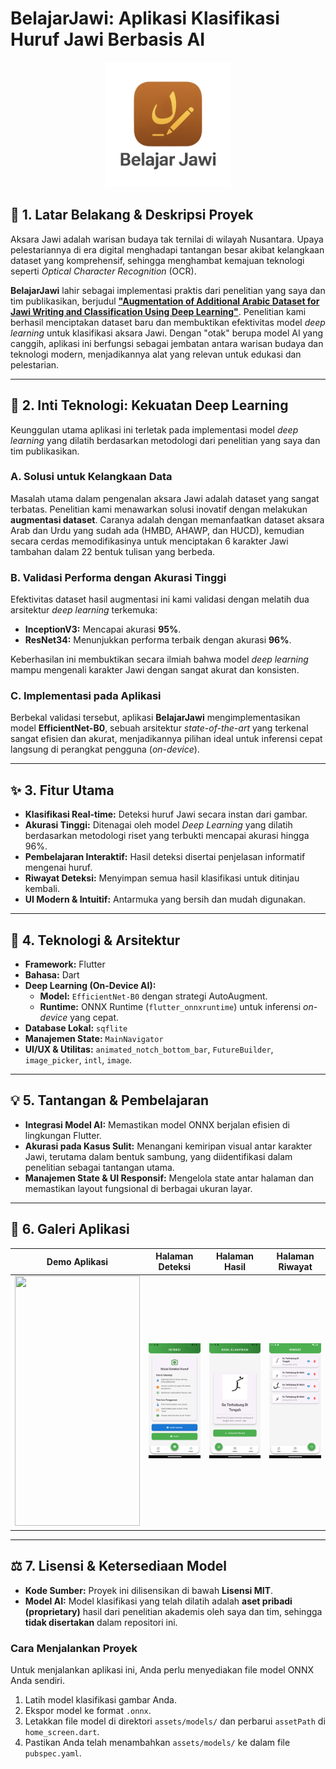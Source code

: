 # BelajarJawi: Aplikasi Klasifikasi Huruf Jawi Berbasis AI

<p align="center">
  <img src="Logo_Belajar_Jawi.png" width="200">
</p>

## 📖 1. Latar Belakang & Deskripsi Proyek

Aksara Jawi adalah warisan budaya tak ternilai di wilayah Nusantara. Upaya pelestariannya di era digital menghadapi tantangan besar akibat kelangkaan dataset yang komprehensif, sehingga menghambat kemajuan teknologi seperti *Optical Character Recognition* (OCR).

**BelajarJawi** lahir sebagai implementasi praktis dari penelitian yang saya dan tim publikasikan, berjudul **["Augmentation of Additional Arabic Dataset for Jawi Writing and Classification Using Deep Learning"](https://garuda.kemdikbud.go.id/documents/detail/4167953)**. Penelitian kami berhasil menciptakan dataset baru dan membuktikan efektivitas model *deep learning* untuk klasifikasi aksara Jawi. Dengan "otak" berupa model AI yang canggih, aplikasi ini berfungsi sebagai jembatan antara warisan budaya dan teknologi modern, menjadikannya alat yang relevan untuk edukasi dan pelestarian.

---

## 🧠 2. Inti Teknologi: Kekuatan Deep Learning

Keunggulan utama aplikasi ini terletak pada implementasi model *deep learning* yang dilatih berdasarkan metodologi dari penelitian yang saya dan tim publikasikan.

### A. Solusi untuk Kelangkaan Data
Masalah utama dalam pengenalan aksara Jawi adalah dataset yang sangat terbatas. Penelitian kami menawarkan solusi inovatif dengan melakukan **augmentasi dataset**. Caranya adalah dengan memanfaatkan dataset aksara Arab dan Urdu yang sudah ada (HMBD, AHAWP, dan HUCD), kemudian secara cerdas memodifikasinya untuk menciptakan 6 karakter Jawi tambahan dalam 22 bentuk tulisan yang berbeda.

### B. Validasi Performa dengan Akurasi Tinggi
Efektivitas dataset hasil augmentasi ini kami validasi dengan melatih dua arsitektur *deep learning* terkemuka:
* **InceptionV3:** Mencapai akurasi **95%**.
* **ResNet34:** Menunjukkan performa terbaik dengan akurasi **96%**.

Keberhasilan ini membuktikan secara ilmiah bahwa model *deep learning* mampu mengenali karakter Jawi dengan sangat akurat dan konsisten.

### C. Implementasi pada Aplikasi
Berbekal validasi tersebut, aplikasi **BelajarJawi** mengimplementasikan model **EfficientNet-B0**, sebuah arsitektur *state-of-the-art* yang terkenal sangat efisien dan akurat, menjadikannya pilihan ideal untuk inferensi cepat langsung di perangkat pengguna (*on-device*).

---

## ✨ 3. Fitur Utama

-   **Klasifikasi Real-time:** Deteksi huruf Jawi secara instan dari gambar.
-   **Akurasi Tinggi:** Ditenagai oleh model *Deep Learning* yang dilatih berdasarkan metodologi riset yang terbukti mencapai akurasi hingga 96%.
-   **Pembelajaran Interaktif:** Hasil deteksi disertai penjelasan informatif mengenai huruf.
-   **Riwayat Deteksi:** Menyimpan semua hasil klasifikasi untuk ditinjau kembali.
-   **UI Modern & Intuitif:** Antarmuka yang bersih dan mudah digunakan.

---

## 🚀 4. Teknologi & Arsitektur

-   **Framework:** Flutter
-   **Bahasa:** Dart
-   **Deep Learning (On-Device AI):**
    -   **Model:** `EfficientNet-B0` dengan strategi AutoAugment.
    -   **Runtime:** ONNX Runtime (`flutter_onnxruntime`) untuk inferensi *on-device* yang cepat.
-   **Database Lokal:** `sqflite`
-   **Manajemen State:** `MainNavigator`
-   **UI/UX & Utilitas:** `animated_notch_bottom_bar`, `FutureBuilder`, `image_picker`, `intl`, `image`.

---

## 💡 5. Tantangan & Pembelajaran

-   **Integrasi Model AI:** Memastikan model ONNX berjalan efisien di lingkungan Flutter.
-   **Akurasi pada Kasus Sulit:** Menangani kemiripan visual antar karakter Jawi, terutama dalam bentuk sambung, yang diidentifikasi dalam penelitian sebagai tantangan utama.
-   **Manajemen State & UI Responsif:** Mengelola state antar halaman dan memastikan layout fungsional di berbagai ukuran layar.

---

## 📸 6. Galeri Aplikasi

| Demo Aplikasi | Halaman Deteksi | Halaman Hasil | Halaman Riwayat |
| :---: | :---: | :---: | :---: |
| <img src="demo and screenshot/app_demo.gif" width="200" height ="400"> | <img src="demo and screenshot/main_page.png" width="200"> | <img src="demo and screenshot/result_page.png" width="200"> | <img src="demo and screenshot/history_page.png" width="200" > | 



---

## ⚖️ 7. Lisensi & Ketersediaan Model

-   **Kode Sumber:** Proyek ini dilisensikan di bawah **Lisensi MIT**.
-   **Model AI:** Model klasifikasi yang telah dilatih adalah **aset pribadi (proprietary)** hasil dari penelitian akademis oleh saya dan tim, sehingga **tidak disertakan** dalam repositori ini.

### Cara Menjalankan Proyek
Untuk menjalankan aplikasi ini, Anda perlu menyediakan file model ONNX Anda sendiri.
1.  Latih model klasifikasi gambar Anda.
2.  Ekspor model ke format `.onnx`.
3.  Letakkan file model di direktori `assets/models/` dan perbarui `assetPath` di `home_screen.dart`.
4.  Pastikan Anda telah menambahkan `assets/models/` ke dalam file `pubspec.yaml`.
